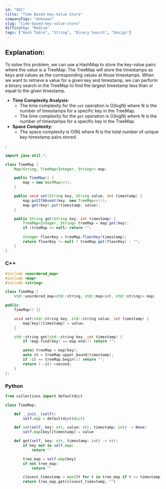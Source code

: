 ```yaml
---
id: "981"
title: "Time Based Key-Value Store"
companyTags: "Unknown"
slug: "time-based-key-value-store"
difficulty: "Medium"
tags: ["Hash Table", "String", "Binary Search", "Design"]
---
```


## Explanation:
To solve this problem, we can use a HashMap to store the key-value pairs where the value is a TreeMap. The TreeMap will store the timestamps as keys and values as the corresponding values at those timestamps. When we want to retrieve a value for a given key and timestamp, we can perform a binary search in the TreeMap to find the largest timestamp less than or equal to the given timestamp.

- **Time Complexity Analysis**:
  - The time complexity for the `set` operation is O(logN) where N is the number of timestamps for a specific key in the TreeMap.
  - The time complexity for the `get` operation is O(logN) where N is the number of timestamps for a specific key in the TreeMap.
- **Space Complexity**:
  - The space complexity is O(N) where N is the total number of unique key-timestamp pairs stored.

:

```java
import java.util.*;

class TimeMap {
    Map<String, TreeMap<Integer, String>> map;

    public TimeMap() {
        map = new HashMap<>();
    }

    public void set(String key, String value, int timestamp) {
        map.putIfAbsent(key, new TreeMap<>());
        map.get(key).put(timestamp, value);
    }

    public String get(String key, int timestamp) {
        TreeMap<Integer, String> treeMap = map.get(key);
        if (treeMap == null) return "";
        
        Integer floorKey = treeMap.floorKey(timestamp);
        return floorKey != null ? treeMap.get(floorKey) : "";
    }
}
```

### C++
```cpp
#include <unordered_map>
#include <map>
#include <string>

class TimeMap {
    std::unordered_map<std::string, std::map<int, std::string>> map;

public:
    TimeMap() {}

    void set(std::string key, std::string value, int timestamp) {
        map[key][timestamp] = value;
    }

    std::string get(std::string key, int timestamp) {
        if (map.find(key) == map.end()) return "";

        auto& treeMap = map[key];
        auto it = treeMap.upper_bound(timestamp);
        if (it == treeMap.begin()) return "";
        return (--it)->second;
    }
};
```

### Python
```python
from collections import defaultdict

class TimeMap:

    def __init__(self):
        self.map = defaultdict(dict)

    def set(self, key: str, value: str, timestamp: int) -> None:
        self.map[key][timestamp] = value

    def get(self, key: str, timestamp: int) -> str:
        if key not in self.map:
            return ""

        tree_map = self.map[key]
        if not tree_map:
            return ""

        closest_timestamp = max([t for t in tree_map if t <= timestamp], default=None)
        return tree_map.get(closest_timestamp, "")
```